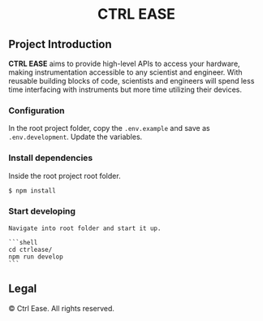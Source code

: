 <h1 align="center">
  CTRL EASE
</h1>

## Project Introduction

**CTRL EASE** aims to provide high-level APIs to access your hardware, making instrumentation accessible to any scientist and engineer. With reusable building blocks of code, scientists and engineers will spend less time interfacing with instruments but more time utilizing their devices.

### Configuration

In the root project folder, copy the `.env.example` and save as `.env.development`. Update the variables.

### Install dependencies

Inside the root project root folder.

```bash
$ npm install
```

### Start developing

    Navigate into root folder and start it up.

    ```shell
    cd ctrlease/
    npm run develop
    ```

## Legal

© Ctrl Ease. All rights reserved.
